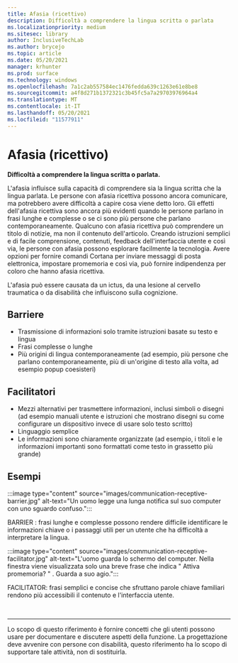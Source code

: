 ```yaml
---
title: Afasia (ricettivo)
description: Difficoltà a comprendere la lingua scritta o parlata
ms.localizationpriority: medium
ms.sitesec: library
author: InclusiveTechLab
ms.author: brycejo
ms.topic: article
ms.date: 05/20/2021
manager: krhunter
ms.prod: surface
ms.technology: windows
ms.openlocfilehash: 7a1c2ab557584ec1476fedda639c1263e61e8be8
ms.sourcegitcommit: a4f8d271b1372321c3b45fc5a7a29703976964a4
ms.translationtype: MT
ms.contentlocale: it-IT
ms.lasthandoff: 05/20/2021
ms.locfileid: "11577911"
---
```

# <a name="aphasia-receptive"></a>Afasia (ricettivo)

**Difficoltà a comprendere la lingua scritta o parlata.**

L'afasia influisce sulla capacità di comprendere sia la lingua scritta che la lingua parlata. Le persone con afasia ricettiva possono ancora comunicare, ma potrebbero avere difficoltà a capire cosa viene detto loro. Gli effetti dell'afasia ricettiva sono ancora più evidenti quando le persone parlano in frasi lunghe e complesse o se ci sono più persone che parlano contemporaneamente. Qualcuno con afasia ricettiva può comprendere un titolo di notizie, ma non il contenuto dell'articolo. Creando istruzioni semplici e di facile comprensione, contenuti, feedback dell'interfaccia utente e così via, le persone con afasia possono esplorare facilmente la tecnologia. Avere opzioni per fornire comandi Cortana per inviare messaggi di posta elettronica, impostare promemoria e così via, può fornire indipendenza per coloro che hanno afasia ricettiva.

L'afasia può essere causata da un ictus, da una lesione al cervello traumatica o da disabilità che influiscono sulla cognizione.

## <a name="barriers"></a>Barriere

* Trasmissione di informazioni solo tramite istruzioni basate su testo e lingua
* Frasi complesse o lunghe
* Più origini di lingua contemporaneamente (ad esempio, più persone che parlano contemporaneamente, più di un'origine di testo alla volta, ad esempio popup coesisteri)

## <a name="facilitators"></a>Facilitatori

* Mezzi alternativi per trasmettere informazioni, inclusi simboli o disegni (ad esempio manuali utente e istruzioni che mostrano disegni su come configurare un dispositivo invece di usare solo testo scritto)
* Linguaggio semplice
* Le informazioni sono chiaramente organizzate (ad esempio, i titoli e le informazioni importanti sono formattati come testo in grassetto più grande)

## <a name="examples"></a>Esempi

:::image type="content" source="images/communication-receptive-barrier.jpg" alt-text="Un uomo legge una lunga notifica sul suo computer con uno sguardo confuso.":::

BARRIER : frasi lunghe e complesse possono rendere difficile identificare le informazioni chiave o i passaggi utili per un utente che ha difficoltà a interpretare la lingua. 

:::image type="content" source="images/communication-receptive-facilitator.jpg" alt-text="L'uomo guarda lo schermo del computer. Nella finestra viene visualizzata solo una breve frase che indica &quot; Attiva promemoria? &quot; . Guarda a suo agio.":::

FACILITATOR: frasi semplici e concise che sfruttano parole chiave familiari rendono più accessibili il contenuto e l'interfaccia utente.

&nbsp;

[comment]: # (Piè di pagina)
___
Lo scopo di questo riferimento è fornire concetti che gli utenti possono usare per documentare e discutere aspetti della funzione. La progettazione deve avvenire con persone con disabilità, questo riferimento ha lo scopo di supportare tale attività, non di sostituirla. 